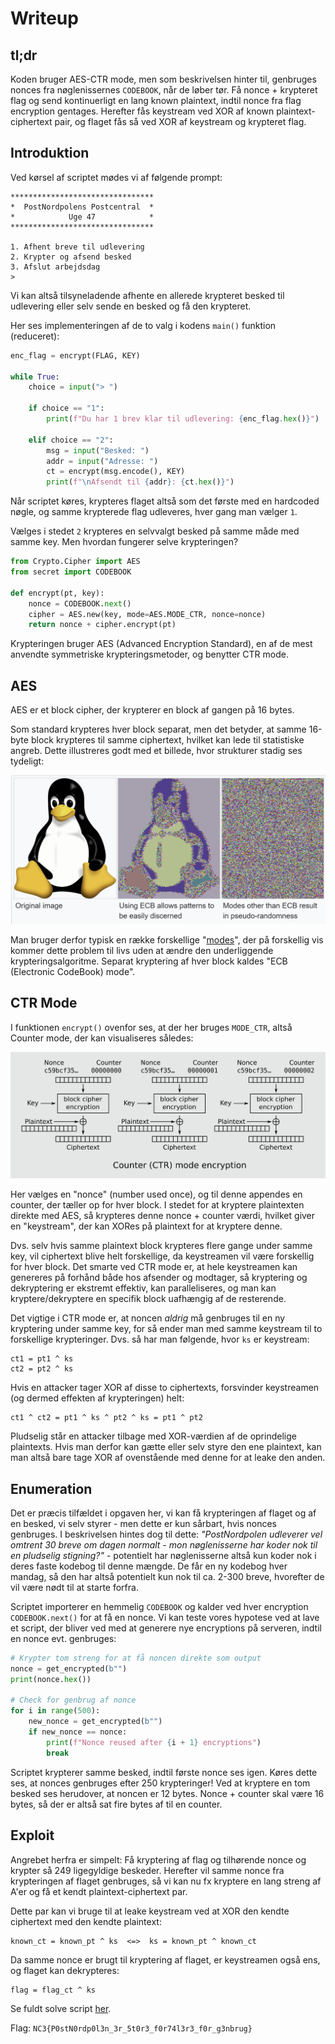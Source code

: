 # Writeup

## tl;dr

Koden bruger AES-CTR mode, men som beskrivelsen hinter til, genbruges nonces fra nøglenissernes `CODEBOOK`, når de løber tør.
Få nonce + krypteret flag og send kontinuerligt en lang known plaintext, indtil nonce fra flag encryption gentages.
Herefter fås keystream ved XOR af known plaintext-ciphertext pair, og flaget fås så ved XOR af keystream og krypteret flag.

## Introduktion

Ved kørsel af scriptet mødes vi af følgende prompt:

```text
********************************
*  PostNordpolens Postcentral  *
*            Uge 47            *
********************************

1. Afhent breve til udlevering
2. Krypter og afsend besked
3. Afslut arbejdsdag
>
```

Vi kan altså tilsyneladende afhente en allerede krypteret besked til udlevering eller selv sende en besked og få den krypteret.

Her ses implementeringen af de to valg i kodens `main()` funktion (reduceret):

```py
enc_flag = encrypt(FLAG, KEY)

while True:
    choice = input("> ")

    if choice == "1":
        print(f"Du har 1 brev klar til udlevering: {enc_flag.hex()}")

    elif choice == "2":
        msg = input("Besked: ")
        addr = input("Adresse: ")
        ct = encrypt(msg.encode(), KEY)
        print(f"\nAfsendt til {addr}: {ct.hex()}")
```

Når scriptet køres, krypteres flaget altså som det første med en hardcoded nøgle, og samme krypterede flag udleveres, hver gang man vælger `1`.

Vælges i stedet `2` krypteres en selvvalgt besked på samme måde med samme key.
Men hvordan fungerer selve krypteringen?

```py
from Crypto.Cipher import AES
from secret import CODEBOOK

def encrypt(pt, key):
    nonce = CODEBOOK.next()
    cipher = AES.new(key, mode=AES.MODE_CTR, nonce=nonce)
    return nonce + cipher.encrypt(pt)
```

Krypteringen bruger AES (Advanced Encryption Standard), en af de mest anvendte symmetriske krypteringsmetoder, og benytter CTR mode.

## AES

AES er et block cipher, der krypterer en block af gangen på 16 bytes.

Som standard krypteres hver block separat, men det betyder, at samme 16-byte block krypteres til samme ciphertext, hvilket kan lede til statistiske angreb. Dette illustreres godt med et billede, hvor strukturer stadig ses tydeligt:

![Linux mascot Tux unencrypted, encrypted with AES ECB-mode, and securely with another mode](img/aes-tux.png)

Man bruger derfor typisk en række forskellige "[modes](https://en.wikipedia.org/wiki/Block_cipher_mode_of_operation)", der på forskellig vis kommer dette problem til livs uden at ændre den underliggende krypteringsalgoritme. Separat kryptering af hver block kaldes "ECB (Electronic CodeBook) mode".

## CTR Mode

I funktionen `encrypt()` ovenfor ses, at der her bruges `MODE_CTR`, altså Counter mode, der kan visualiseres således:

![AES counter mode encryption diagram](img/ctr-mode.png)

Her vælges en "nonce" (number used once), og til denne appendes en counter, der tæller op for hver block.
I stedet for at kryptere plaintexten direkte med AES, så krypteres denne nonce + counter værdi, hvilket giver en "keystream", der kan XORes på plaintext for at kryptere denne.

Dvs. selv hvis samme plaintext block krypteres flere gange under samme key, vil ciphertext blive helt forskellige, da keystreamen vil være forskellig for hver block. Det smarte ved CTR mode er, at hele keystreamen kan genereres på forhånd både hos afsender og modtager, så kryptering og dekryptering er ekstremt effektiv, kan paralleliseres, og man kan kryptere/dekryptere en specifik block uafhængig af de resterende.

Det vigtige i CTR mode er, at noncen *aldrig* må genbruges til en ny kryptering under samme key, for så ender man med samme keystream til to forskellige krypteringer. Dvs. så har man følgende, hvor `ks` er keystream:

```text
ct1 = pt1 ^ ks
ct2 = pt2 ^ ks
```

Hvis en attacker tager XOR af disse to ciphertexts, forsvinder keystreamen (og dermed effekten af krypteringen) helt:

```text
ct1 ^ ct2 = pt1 ^ ks ^ pt2 ^ ks = pt1 ^ pt2
```

Pludselig står en attacker tilbage med XOR-værdien af de oprindelige plaintexts.
Hvis man derfor kan gætte eller selv styre den ene plaintext, kan man altså bare tage XOR af ovenstående med denne for at leake den anden.

## Enumeration

Det er præcis tilfældet i opgaven her, vi kan få krypteringen af flaget og af en besked, vi selv styrer - men dette er kun sårbart, hvis nonces genbruges.
I beskrivelsen hintes dog til dette: *"PostNordpolen udleverer vel omtrent 30 breve om dagen normalt - mon nøglenisserne har koder nok til en pludselig stigning?"* - potentielt har nøglenisserne altså kun koder nok i deres faste kodebog til denne mængde. De får en ny kodebog hver mandag, så den har altså potentielt kun nok til ca. 2-300 breve, hvorefter de vil være nødt til at starte forfra.

Scriptet importerer en hemmelig `CODEBOOK` og kalder ved hver encryption `CODEBOOK.next()` for at få en nonce.
Vi kan teste vores hypotese ved at lave et script, der bliver ved med at generere nye encryptions på serveren, indtil en nonce evt. genbruges:

```py
# Krypter tom streng for at få noncen direkte som output
nonce = get_encrypted(b"")
print(nonce.hex())

# Check for genbrug af nonce
for i in range(500):
    new_nonce = get_encrypted(b"")
    if new_nonce == nonce:
        print(f"Nonce reused after {i + 1} encryptions")
        break
```

Scriptet krypterer samme besked, indtil første nonce ses igen. Køres dette ses, at nonces genbruges efter 250 krypteringer!
Ved at kryptere en tom besked ses herudover, at noncen er 12 bytes. Nonce + counter skal være 16 bytes, så der er altså sat fire bytes af til en counter.

## Exploit

Angrebet herfra er simpelt: Få kryptering af flag og tilhørende nonce og krypter så 249 ligegyldige beskeder.
Herefter vil samme nonce fra krypteringen af flaget genbruges, så vi kan nu fx kryptere en lang streng af A'er og få et kendt plaintext-ciphertext par.

Dette par kan vi bruge til at leake keystream ved at XOR den kendte ciphertext med den kendte plaintext:

```text
known_ct = known_pt ^ ks  <=>  ks = known_pt ^ known_ct
```

Da samme nonce er brugt til kryptering af flaget, er keystreamen også ens, og flaget kan dekrypteres:

```text
flag = flag_ct ^ ks
```

Se fuldt solve script [her](../solution/solve.py).

Flag: `NC3{P0stN0rdp0l3n_3r_5t0r3_f0r74l3r3_f0r_g3nbrug}`
